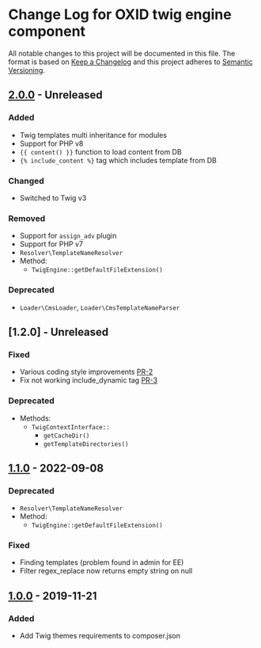 # Change Log for OXID twig engine component

All notable changes to this project will be documented in this file.
The format is based on [Keep a Changelog](http://keepachangelog.com/)
and this project adheres to [Semantic Versioning](http://semver.org/).

## [2.0.0] - Unreleased

### Added
- Twig templates multi inheritance for modules
- Support for PHP v8
- `{{ content() }}` function to load content from DB
- `{% include_content %}` tag which includes template from DB

### Changed
- Switched to Twig v3

### Removed
- Support for `assign_adv` plugin
- Support for PHP v7
- `Resolver\TemplateNameResolver`
- Method:
  - `TwigEngine::getDefaultFileExtension()`

### Deprecated
- `Loader\CmsLoader`, `Loader\CmsTemplateNameParser`

## [1.2.0] - Unreleased

### Fixed
- Various coding style improvements [PR-2](https://github.com/OXID-eSales/twig-component/pull/2)
- Fix not working include_dynamic tag [PR-3](https://github.com/OXID-eSales/twig-component/pull/3)

### Deprecated
- Methods:
    - `TwigContextInterface::`
      - `getCacheDir()`
      - `getTemplateDirectories()`

## [1.1.0] - 2022-09-08

### Deprecated
- `Resolver\TemplateNameResolver`
- Method:
    - `TwigEngine::getDefaultFileExtension()`

### Fixed
- Finding templates (problem found in admin for EE)
- Filter regex_replace now returns empty string on null

## [1.0.0] - 2019-11-21

### Added
- Add Twig themes requirements to composer.json

[2.0.0]: https://github.com/OXID-eSales/twig-component/compare/v1.1.0...b-7.0.x
[1.1.0]: https://github.com/OXID-eSales/twig-component/compare/v1.0.0...v1.1.0
[1.0.0]: https://github.com/OXID-eSales/twig-component/releases/tag/v1.0.0
